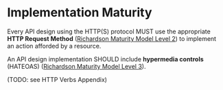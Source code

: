 # Implementation Maturity
Every API design using the HTTP(S) protocol MUST use the appropriate **HTTP Request Method** ([Richardson Maturity Model Level 2](https://martinfowler.com/articles/richardsonMaturityModel.html#level2)) to implement an action afforded by a resource.

An API design implementation SHOULD include **hypermedia controls** (HATEOAS) ([Richardson Maturity Model Level 3](https://martinfowler.com/articles/richardsonMaturityModel.html#level3)).


(TODO: see HTTP Verbs Appendix)
